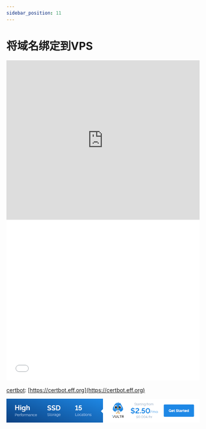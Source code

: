```yaml
---
sidebar_position: 11
---
```


# 将域名绑定到VPS
<iframe width="100%" height="415" src="https://www.youtube.com/embed/t8hQcfOt2jw" frameborder="0" allow="autoplay; encrypted-media" allowfullscreen></iframe>
<iframe width="100%" height="415" src="//player.bilibili.com/player.html?aid=26678351&cid=45892469&page=1" scrolling="no" border="0" frameborder="no" framespacing="0" allowfullscreen="true"> </iframe>

[certbot](https://certbot.eff.org): [https://certbot.eff.org](https://certbot.eff.org)

<a href="https://www.vultr.com/?ref=8948199-8H">![](./images/banner_1.png)</a>
